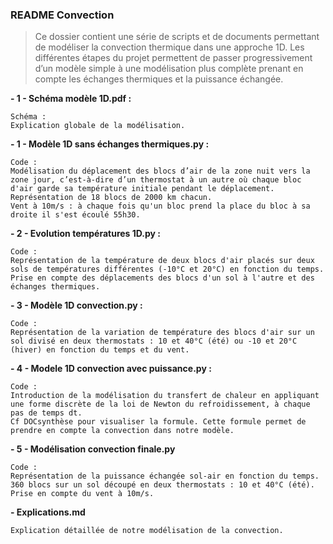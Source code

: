 ### README Convection
>Ce dossier contient une série de scripts et de documents permettant de modéliser la convection thermique dans une approche 1D. Les différentes étapes du projet permettent de passer progressivement d’un modèle simple à une modélisation plus complète prenant en compte les échanges thermiques et la puissance échangée.
>
**- 1 - Schéma modèle 1D.pdf :**

    Schéma : 
    Explication globale de la modélisation.

**- 1 - Modèle 1D sans échanges thermiques.py :**

    Code : 
    Modélisation du déplacement des blocs d’air de la zone nuit vers la zone jour, c’est-à-dire d’un thermostat à un autre où chaque bloc d'air garde sa température initiale pendant le déplacement. 
    Représentation de 18 blocs de 2000 km chacun. 
    Vent à 10m/s : à chaque fois qu'un bloc prend la place du bloc à sa droite il s'est écoulé 55h30.

**- 2 - Evolution températures 1D.py :**

    Code : 
    Représentation de la température de deux blocs d'air placés sur deux sols de températures différentes (-10°C et 20°C) en fonction du temps. 
    Prise en compte des déplacements des blocs d'un sol à l'autre et des échanges thermiques.

**- 3 - Modèle 1D convection.py :**

    Code :
    Représentation de la variation de température des blocs d'air sur un sol divisé en deux thermostats : 10 et 40°C (été) ou -10 et 20°C (hiver) en fonction du temps et du vent.

**- 4 - Modele 1D convection avec puissance.py :**

    Code : 
    Introduction de la modélisation du transfert de chaleur en appliquant une forme discrète de la loi de Newton du refroidissement, à chaque pas de temps dt. 
    Cf DOCsynthèse pour visualiser la formule. Cette formule permet de prendre en compte la convection dans notre modèle.


**- 5 - Modélisation convection finale.py**

    Code : 
    Représentation de la puissance échangée sol-air en fonction du temps. 
    360 blocs sur un sol découpé en deux thermostats : 10 et 40°C (été).
    Prise en compte du vent à 10m/s.

**- Explications.md**

    Explication détaillée de notre modélisation de la convection.


    

    




